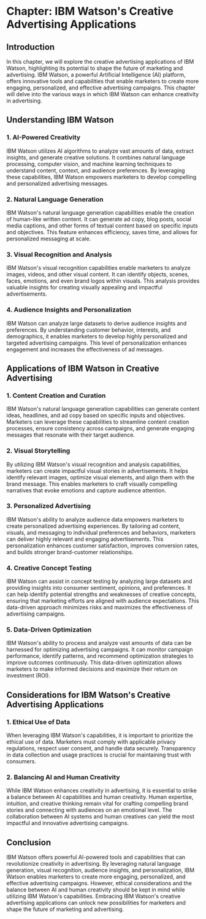 Chapter: IBM Watson's Creative Advertising Applications
=======================================================

Introduction
------------

In this chapter, we will explore the creative advertising applications of IBM Watson, highlighting its potential to shape the future of marketing and advertising. IBM Watson, a powerful Artificial Intelligence (AI) platform, offers innovative tools and capabilities that enable marketers to create more engaging, personalized, and effective advertising campaigns. This chapter will delve into the various ways in which IBM Watson can enhance creativity in advertising.

Understanding IBM Watson
------------------------

### 1. AI-Powered Creativity

IBM Watson utilizes AI algorithms to analyze vast amounts of data, extract insights, and generate creative solutions. It combines natural language processing, computer vision, and machine learning techniques to understand content, context, and audience preferences. By leveraging these capabilities, IBM Watson empowers marketers to develop compelling and personalized advertising messages.

### 2. Natural Language Generation

IBM Watson's natural language generation capabilities enable the creation of human-like written content. It can generate ad copy, blog posts, social media captions, and other forms of textual content based on specific inputs and objectives. This feature enhances efficiency, saves time, and allows for personalized messaging at scale.

### 3. Visual Recognition and Analysis

IBM Watson's visual recognition capabilities enable marketers to analyze images, videos, and other visual content. It can identify objects, scenes, faces, emotions, and even brand logos within visuals. This analysis provides valuable insights for creating visually appealing and impactful advertisements.

### 4. Audience Insights and Personalization

IBM Watson can analyze large datasets to derive audience insights and preferences. By understanding customer behavior, interests, and demographics, it enables marketers to develop highly personalized and targeted advertising campaigns. This level of personalization enhances engagement and increases the effectiveness of ad messages.

Applications of IBM Watson in Creative Advertising
--------------------------------------------------

### 1. Content Creation and Curation

IBM Watson's natural language generation capabilities can generate content ideas, headlines, and ad copy based on specific inputs and objectives. Marketers can leverage these capabilities to streamline content creation processes, ensure consistency across campaigns, and generate engaging messages that resonate with their target audience.

### 2. Visual Storytelling

By utilizing IBM Watson's visual recognition and analysis capabilities, marketers can create impactful visual stories in advertisements. It helps identify relevant images, optimize visual elements, and align them with the brand message. This enables marketers to craft visually compelling narratives that evoke emotions and capture audience attention.

### 3. Personalized Advertising

IBM Watson's ability to analyze audience data empowers marketers to create personalized advertising experiences. By tailoring ad content, visuals, and messaging to individual preferences and behaviors, marketers can deliver highly relevant and engaging advertisements. This personalization enhances customer satisfaction, improves conversion rates, and builds stronger brand-customer relationships.

### 4. Creative Concept Testing

IBM Watson can assist in concept testing by analyzing large datasets and providing insights into consumer sentiment, opinions, and preferences. It can help identify potential strengths and weaknesses of creative concepts, ensuring that marketing efforts are aligned with audience expectations. This data-driven approach minimizes risks and maximizes the effectiveness of advertising campaigns.

### 5. Data-Driven Optimization

IBM Watson's ability to process and analyze vast amounts of data can be harnessed for optimizing advertising campaigns. It can monitor campaign performance, identify patterns, and recommend optimization strategies to improve outcomes continuously. This data-driven optimization allows marketers to make informed decisions and maximize their return on investment (ROI).

Considerations for IBM Watson's Creative Advertising Applications
-----------------------------------------------------------------

### 1. Ethical Use of Data

When leveraging IBM Watson's capabilities, it is important to prioritize the ethical use of data. Marketers must comply with applicable privacy regulations, respect user consent, and handle data securely. Transparency in data collection and usage practices is crucial for maintaining trust with consumers.

### 2. Balancing AI and Human Creativity

While IBM Watson enhances creativity in advertising, it is essential to strike a balance between AI capabilities and human creativity. Human expertise, intuition, and creative thinking remain vital for crafting compelling brand stories and connecting with audiences on an emotional level. The collaboration between AI systems and human creatives can yield the most impactful and innovative advertising campaigns.

Conclusion
----------

IBM Watson offers powerful AI-powered tools and capabilities that can revolutionize creativity in advertising. By leveraging natural language generation, visual recognition, audience insights, and personalization, IBM Watson enables marketers to create more engaging, personalized, and effective advertising campaigns. However, ethical considerations and the balance between AI and human creativity should be kept in mind while utilizing IBM Watson's capabilities. Embracing IBM Watson's creative advertising applications can unlock new possibilities for marketers and shape the future of marketing and advertising.
